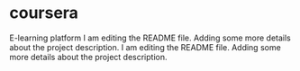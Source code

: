 # coursera
E-learning platform
I am editing the README file. Adding some more details about the project description.
I am editing the README file. Adding some more details about the project description.

